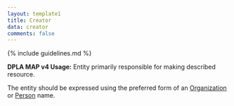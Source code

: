 ```yaml
---
layout: template1
title: Creator
data: creator
comments: false
---
```


{% include guidelines.md %}

**DPLA MAP v4 Usage:** Entity primarily responsible for making described resource.

The entity should be expressed using the preferred form of an [Organization](https://id.lib.uh.edu/ark:/84475/au4982x468p) or [Person](https://id.lib.uh.edu/ark:/84475/au5426m1724) name.
